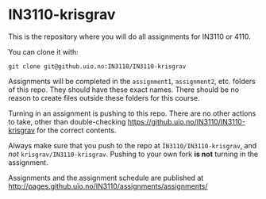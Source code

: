 # IN3110-krisgrav

This is the repository where you will do all assignments for IN3110 or 4110.

You can clone it with:

    git clone git@github.uio.no:IN3110/IN3110-krisgrav

Assignments will be completed in the `assignment1`, `assignment2`, etc. folders of this repo. They should have these exact names. There should be no reason to create files outside these folders for this course.

Turning in an assignment is pushing to this repo. There are no other actions to take, other than double-checking https://github.uio.no/IN3110/IN3110-krisgrav for the correct contents.

Always make sure that you push to the repo at `IN3110/IN3110-krisgrav`, and _not_ `krisgrav/IN3110-krisgrav`. Pushing to your own fork __is not__ turning in the assignment.


Assignments and the assignment schedule are published at http://pages.github.uio.no/IN3110/assignments/assignments/
